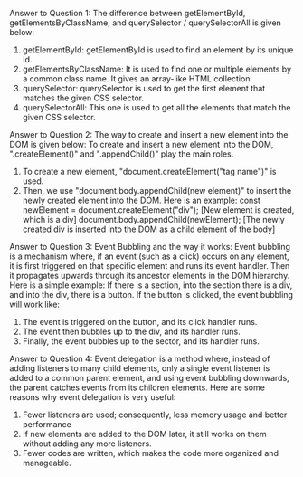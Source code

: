 Answer to Question 1:
The difference between getElementById, getElementsByClassName, and querySelector / querySelectorAll is given below:
1. getElementById: getElementById is used to find an element by its unique id.
2. getElementsByClassName: It is used to find one or multiple elements by a common class name. It gives an array-like HTML collection.
3. querySelector: querySelector is used to get the first element that matches the given CSS selector. 
4. querySelectorAll: This one is used to get all the elements that match the given CSS selector.


Answer to Question 2:
The way to create and insert a new element into the DOM is given below:
To create and insert a new element into the DOM, ".createElement()" and ".appendChild()" play the main roles.
1. To create a new element, "document.createElement("tag name")" is used.
2. Then, we use "document.body.appendChild(new element)" to insert the newly created element into the DOM.
Here is an example:
const newElement = document.createElement("div"); [New element is created, which is a div]
document.body.appendChild(newElement); [The newly created div is inserted into the DOM as a child element of the body]


Answer to Question 3:
Event Bubbling and the way it works: 
Event bubbling is a mechanism where, if an event (such as a click) occurs on any element, it is first triggered on that specific element and 
runs its event handler. Then it propagates upwards through its ancestor elements in the DOM hierarchy.
Here is a simple example:
If there is a section, into the section there is a div, and into the div, there is a button.
If the button is clicked, the event bubbling will work like: 
1. The event is triggered on the button, and its click handler runs.
2. The event then bubbles up to the div, and its handler runs.
3. Finally, the event bubbles up to the sector, and its handler runs.


Answer to Question 4:
Event delegation is a method where, instead of adding listeners to many child elements, only a single event listener is added to a common 
parent element, and using event bubbling downwards, the parent catches events from its children elements.
Here are some reasons why event delegation is very useful:
1. Fewer listeners are used; consequently, less memory usage and better performance
2. If new elements are added to the DOM later, it still works on them without adding any more listeners.
3. Fewer codes are written, which makes the code more organized and manageable.
